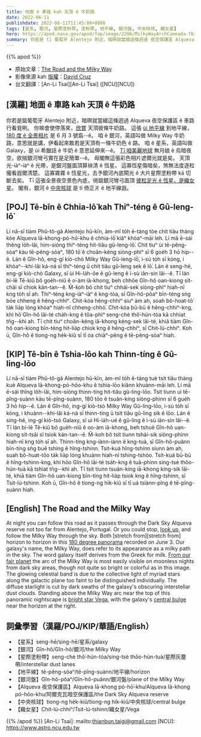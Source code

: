 ```yaml
---
title: 地面 ê 車路 kah 天頂 ê 牛奶路
date: 2022-06-11
publishdate: 2022-06-11T11:45:00+0800
tags: [星系, 銀河, 星際塗粉帶, 塗粉帶, 地平線, 銀河盤, 中央核球, 織女星]
hero: https://apod.nasa.gov/apod/fap/image/2206/MilkyWayArchCumeada-fb1200.jpg
summary: 你若是 tī 葡萄牙 Alentejo 附近，暗暝就當綴這條迵過 夜空保護區 Alqueva ê 車路行看覓咧。
---
```


{{% apod %}}

- 原始文章：[The Road and the Milky Way](https://apod.nasa.gov/apod/ap220611.html)
- 影像來源 kah [版權][copyright]：[David Cruz](https://www.instagram.com/astro.midnight)
- 台文翻譯：[An-Li Tsai][An-Li Tsai] ([NCU][NCU])

## [漢羅] 地面 ê 車路 kah 天頂 ê 牛奶路
你若是踮葡萄牙 Alentejo 附近，暗暝就當綴這條迵過 Alqueva 夜空保護區 ê 車路行看覓咧。
你嘛會使停落來，[欣賞][look up] 天頂彼條牛奶路。
這張 [ùi 地平線][stretch from t] 到地平線，[180 度 ê 全景相片][180 degree panorama] 是 6 月 3 號翕--ê。
咱 ê 銀河，英語叫做 Milky Way 牛奶路，意思就是講，伊看起來敢若是天頂有一條牛奶色 ê 路。
咱 ê 星系，英語叫做 Galaxy，是 ùi 希臘話 ê 牛奶 ê 意思延伸來--ê。
[Tī 咱美麗地球][From our fair planet] 無月娘 ê 烏暗夜空，欲揣銀河彎弓實在是足簡單--ê。
毋閣無這張彩色相片遮爾光就是矣。
天頂光-iàⁿ-iàⁿ ê 光帶，是銀河盤面頂算袂清 ê 恆星。
這寡恆星傷暗矣，煞無法度逐粒攏看遐爾清楚。
這寡霧霧 ê 恆星光，去予銀河內底閘光 ê 大片星際塗粉帶 kā 切斷去矣。
Tī 這張全景夜空景色內底，徛踮銀河彎弓面頂 [彼粒足光 ê 恆星，是織女星][bright star Vega]。
閣有，銀河 ê [中央核球][central bulge] 是 tī 倚正爿 ê 地平線遐。


## [POJ] Tē-bīn ê Chhia-lō͘ kah Thiⁿ-téng ê Gû-leng-lō͘
Lí nā-sī tiàm Phû-tô-gâ Alentejo hū-kīn, àm-mî to̍h ē-tàng tòe chit tiâu thàng kòe Alqueva Iā-khong-pó-hō͘-khu ê chhia-lō͘ kiâⁿ khòaⁿ-māi leh.
Lí mā ē-sái thêng lo̍h-lâi, him-sióng thiⁿ-téng hit-tiâu gû-leng-lō͘.
Chit tiuⁿ ùi tē-pêng-sòaⁿ kàu tē-pêng-sòaⁿ, 180 tō͘ ê choân-kéng siòng-phìⁿ sī 6 goe̍h 3 hō hip--ê.
Lán ê Gîn-hô, eng-gí kiò-chò Milky Way Gû-leng-lō͘, ì-sù to̍h sī kóng, i khòaⁿ--khí-lâi ká-ná sī thiⁿ-téng ū chi̍t tiâu gû-leng sek ê lō͘.
Lán ê seng-hē, eng-gí kiò-chò Galaxy, sī ùi Hi-la̍h-ōe ê gû-leng ê ì-sù iân-sin lâi--ê.
Tī lán bí-lē Tē-kiû bô goe̍h-niû ê o͘-àm iā-khong, beh chhōe Gîn-hô oan-kiong si̍t-chāi sī chiok kán-tan--ê.
M̄-koh bô chit tiuⁿ chhái-sek siòng-phìⁿ hiah-nī kng to̍h sī ah.
Thiⁿ-téng kng-iàⁿ-iàⁿ ê kng-tòa, sī Gîn-hô-pôaⁿ bīn-téng sǹg bōe chheng ê hêng-chhiⁿ.
Chit-kóa hêng-chhiⁿ siuⁿ àm ah, soah bô-hoat-tō͘ ta̍k lia̍p lóng khòaⁿ hiah-nī chheng-chhó͘.
Chit-kóa bū-bū ê hêng-chhiⁿ-kng, khì hō͘ Gîn-hô lāi-té cha̍h-kng ê tōa-phìⁿ seng-chè thô͘-hún-tòa kā chhiat tn̄g--khì ah.
Tī chit tiuⁿ choân-kéng iā-khong kéng-sek lāi-té, khiā tiàm Gîn-hô oan-kiong bīn-téng hit-lia̍p chiok kng ê hêng-chhiⁿ, sī Chit-lú-chhiⁿ.
Koh ū, Gîn-hô ê tiong-ng he̍k-kiû sī tī óa chiàⁿ-pêng ê tē-pêng-sòaⁿ hiah.

## [KIP] Tē-bīn ê Tshia-lōo kah Thinn-tíng ê Gû-ling-lōo
Lí nā-sī tiàm Phû-tô-gâ Alentejo hū-kīn, àm-mî to̍h ē-tàng tuè tsit tiâu thàng kuè Alqueva Iā-khong-pó-hōo-khu ê tshia-lōo kiânn khuànn-māi leh.
Lí mā ē-sái thîng lo̍h-lâi, him-sióng thinn-tíng hit-tiâu gû-ling-lōo.
Tsit tiunn uì tē-pîng-suànn kàu tē-pîng-suànn, 180 tōo ê tsuân-kíng siòng-phìnn sī 6 gue̍h 3 hō hip--ê.
Lán ê Gîn-hô, ing-gí kiò-tsò Milky Way Gû-ling-lōo, ì-sù to̍h sī kóng, i khuànn--khí-lâi ká-ná sī thinn-tíng ū tsi̍t tiâu gû-ling sik ê lōo.
Lán ê sing-hē, ing-gí kiò-tsò Galaxy, sī uì Hi-la̍h-uē ê gû-ling ê ì-sù iân-sin lâi--ê.
Tī lán bí-lē Tē-kiû bô gue̍h-niû ê oo-àm iā-khong, beh tshuē Gîn-hô uan-kiong si̍t-tsāi sī tsiok kán-tan--ê.
M̄-koh bô tsit tiunn tshái-sik siòng-phìnn hiah-nī kng to̍h sī ah.
Thinn-tíng kng-iànn-iànn ê kng-tuà, sī Gîn-hô-puânn bīn-tíng sǹg buē tshing ê hîng-tshinn.
Tsit-kuá hîng-tshinn siunn àm ah, suah bô-huat-tōo ta̍k lia̍p lóng khuànn hiah-nī tshing-tshóo.
Tsit-kuá bū-bū ê hîng-tshinn-kng, khì hōo Gîn-hô lāi-té tsa̍h-kng ê tuā-phìnn sing-tsè thôo-hún-tuà kā tshiat tn̄g--khì ah.
Tī tsit tiunn tsuân-kíng iā-khong kíng-sik lāi-té, khiā tiàm Gîn-hô uan-kiong bīn-tíng hit-lia̍p tsiok kng ê hîng-tshinn, sī Tsit-lú-tshinn.
Koh ū, Gîn-hô ê tiong-ng hi̍k-kiû sī tī uá tsiànn-pîng ê tē-pîng-suànn hiah.

## [English] The Road and the Milky Way
At night you can follow this road as it passes through the Dark Sky Alqueva reserve not too far from Alentejo, Portugal.
Or you could stop, [look up][look up], and follow the Milky Way through the sky.
Both [stretch from][stretch from] horizon to horizon in this [180 degree panorama][180 degree panorama] recorded on June 3.
Our galaxy's name, the Milky Way, does refer to its appearance as a milky path in the sky.
The word galaxy itself derives from the Greek for milk.
[From our fair planet][From our fair planet] the arc of the Milky Way is most easily visible on moonless nights from dark sky areas, though not quite so bright or colorful as in this image.
The glowing celestial band is due to the collective light of myriad stars along the galactic plane too faint to be distinguished individually.
The diffuse starlight is cut by dark swaths of the galaxy's obscuring interstellar dust clouds.
Standing above the Milky Way arc near the top of this panoramic nightscape is [bright star Vega][bright star Vega], with the galaxy's [central bulge][central bulge] near the horizon at the right.

## 詞彙學習（漢羅/POJ/KIP/華語/English）
- 【星系】seng-hē/sing-hē/星系/galaxy
- 【銀河】Gîn-hô/Gîn-hô/銀河/the Milky Way
- 【星際塗粉帶】seng-chè thô͘-hún-tòa/sing-tsè thôo-hún-tuà/星際灰塵帶/interstellar dust lanes
- 【地平線】tē-pêng-sòaⁿ/tē-pîng-suànn/地平線/horizon
- 【銀河盤】Gîn-hô-pôaⁿ/Gîn-hô-puânn/銀河盤/plane of the Milky Way
- 【Alqueva 夜空保護區】Alqueva Iā-khong pó-hō͘-khu/Alqueva Iā-khong pó-hōo-khu/阿爾克瓦暗空保護區/the Dark Sky Alqueva reserve
- 【中央核球】tiong-ng he̍k-kiû/tiong-ng hi̍k-kiû/中央核球/central bulge
- 【織女星】Chit-lú-chhiⁿ/Tsit-lú-tshinn/織女星/Vega


{{% /apod %}}
[An-Li Tsai]: mailto:thianbun.taigi@gmail.com
[NCU]: https://www.astro.ncu.edu.tw

[copyright]: https://apod.nasa.gov/apod/fap/lib/about_apod.html#srapply

[look up]:https://nightsky.jpl.nasa.gov/planner.cfm
[stretch from e]:https://apod.nasa.gov/apod/ap220603.html
[stretch from t]:https://apod.tw/daily/20220603/
[180 degree panorama]:https://www.instagram.com/p/Cel5ngFMiSC/
[From our fair planet]:https://earthobservatory.nasa.gov/images/88026/stargazing-from-the-iss
[bright star Vega]:https://apod.nasa.gov/apod/ap150627.html
[central bulge]:https://apod.nasa.gov/apod/ap110520.html
